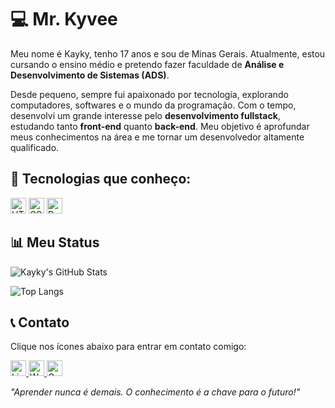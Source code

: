 # 💻 Mr. Kyvee  

Meu nome é Kayky, tenho 17 anos e sou de Minas Gerais. Atualmente, estou cursando o ensino médio e pretendo fazer faculdade de **Análise e Desenvolvimento de Sistemas (ADS)**.  

Desde pequeno, sempre fui apaixonado por tecnologia, explorando computadores, softwares e o mundo da programação. Com o tempo, desenvolvi um grande interesse pelo **desenvolvimento fullstack**, estudando tanto **front-end** quanto **back-end**. Meu objetivo é aprofundar meus conhecimentos na área e me tornar um desenvolvedor altamente qualificado.  

## 🚀 Tecnologias que conheço:  
<p>
  <img src="https://cdn.jsdelivr.net/gh/devicons/devicon/icons/html5/html5-original.svg" alt="HTML5" width="25" height="25"/>
  <img src="https://cdn.jsdelivr.net/gh/devicons/devicon/icons/css3/css3-original.svg" alt="CSS3" width="25" height="25"/>
  <img src="https://cdn.jsdelivr.net/gh/devicons/devicon/icons/python/python-original.svg" alt="Python" width="25" height="25"/>
</p>

## 📊 Meu Status  
![Kayky's GitHub Stats](https://github-readme-stats.vercel.app/api?username=SeuUsername&show_icons=true&theme=radical)

![Top Langs](https://github-readme-stats.vercel.app/api/top-langs/?username=SeuUsername&layout=compact&theme=radical)   

## 📞 Contato  

Clique nos ícones abaixo para entrar em contato comigo:

<a href="https://www.linkedin.com/in/kayky-oliveira-silva-b7239934b/" target="_blank">
  <img src="https://cdn.jsdelivr.net/npm/@fortawesome/fontawesome-free@6.7.2/svgs/brands/linkedin.svg" alt="LinkedIn" width="25" height="25"/>
</a>

<a href="https://wa.me/5531998287004" target="_blank">
  <img src="https://cdn.jsdelivr.net/npm/@fortawesome/fontawesome-free@6.7.2/svgs/brands/whatsapp.svg" alt="WhatsApp" width="25" height="25"/>
</a>

<a href="mailto:oslaw2029@gmail.com" target="_blank">
  <img src="https://cdn.jsdelivr.net/npm/@fortawesome/fontawesome-free@6.7.2/svgs/brands/google.svg" alt="Gmail" width="25" height="25"/>
</a>

*"Aprender nunca é demais. O conhecimento é a chave para o futuro!"*
